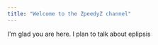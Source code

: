 ```yaml
---
title: "Welcome to the ZpeedyZ channel"
---
```


I'm glad you are here. I plan to talk about eplipsis

